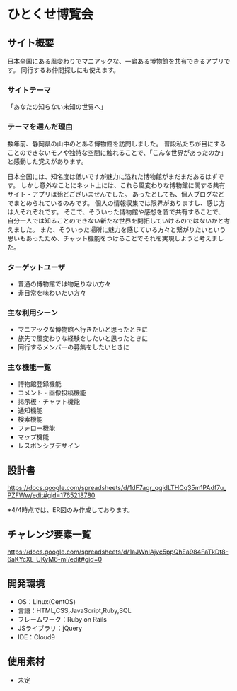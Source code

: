 # ひとくせ博覧会

## サイト概要
日本全国にある風変わりでマニアックな、一癖ある博物館を共有できるアプリです。
  同行するお仲間探しにも使えます。

### サイトテーマ
「あなたの知らない未知の世界へ」

### テーマを選んだ理由
数年前、静岡県の山中のとある博物館を訪問しました。
  普段私たちが目にすることのできないモノや独特な空間に触れることで、「こんな世界があったのか」と感動した覚えがあります。
  
日本全国には、知名度は低いですが魅力に溢れた博物館がまだまだあるはずです。
  しかし意外なことにネット上には、これら風変わりな博物館に関する共有サイト・アプリは殆どございませんでした。
  あったとしても、個人ブログなどでまとめられているのみです。
  個人の情報収集では限界がありますし、感じ方は人それぞれです。
  そこで、そういった博物館や感想を皆で共有することで、自分一人では知ることのできない新たな世界を開拓していけるのではないかと考えました。
  また、そういった場所に魅力を感じている方々と繋がりたいという思いもあったため、チャット機能をつけることでそれを実現しようと考えました。

### ターゲットユーザ
- 普通の博物館では物足りない方々
- 非日常を味わいたい方々

### 主な利用シーン
- マニアックな博物館へ行きたいと思ったときに
- 旅先で風変わりな経験をしたいと思ったときに
- 同行するメンバーの募集をしたいときに

### 主な機能一覧
- 博物館登録機能
- コメント・画像投稿機能
- 掲示板・チャット機能
- 通知機能
- 検索機能
- フォロー機能
- マップ機能
- レスポンシブデザイン

## 設計書
<https://docs.google.com/spreadsheets/d/1dF7agr_qqidLTHCq35m1PAdf7u_PZFWw/edit#gid=1765218780>

※4/4時点では、ER図のみ作成しております。

## チャレンジ要素一覧
<https://docs.google.com/spreadsheets/d/1aJWnIAjvc5ppQhEa984FaTkDt8-6aKYcXL_UKyM6-mI/edit#gid=0>

## 開発環境
- OS：Linux(CentOS)
- 言語：HTML,CSS,JavaScript,Ruby,SQL
- フレームワーク：Ruby on Rails
- JSライブラリ：jQuery
- IDE：Cloud9

## 使用素材
- 未定